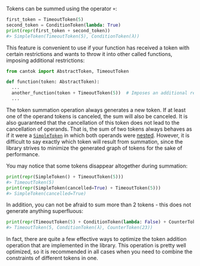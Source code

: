 Tokens can be summed using the operator `+`:

```python
first_token = TimeoutToken(5)
second_token = ConditionToken(lambda: True)
print(repr(first_token + second_token))
#> SimpleToken(TimeoutToken(5), ConditionToken(λ))
```

This feature is convenient to use if your function has received a token with certain restrictions and wants to throw it into other called functions, imposing additional restrictions:

```python
from cantok import AbstractToken, TimeoutToken

def function(token: AbstractToken):
  ...
  another_function(token + TimeoutToken(5))  # Imposes an additional restriction on the function being called: work for no more than 5 seconds. At the same time, it does not know anything about what restrictions were imposed earlier.
  ...
```

The token summation operation always generates a new token. If at least one of the operand tokens is canceled, the sum will also be canceled. It is also guaranteed that the cancellation of this token does not lead to the cancellation of operands. That is, the sum of two tokens always behaves as if it were a [`SimpleToken`](../types_of_tokens/SimpleToken.md) in which both operands were [nested](embedding.md). However, it is difficult to say exactly which token will result from summation, since the library strives to minimize the generated graph of tokens for the sake of performance.

You may notice that some tokens disappear altogether during summation:

```python
print(repr(SimpleToken() + TimeoutToken(5)))
#> TimeoutToken(5)
print(repr(SimpleToken(cancelled=True) + TimeoutToken(5)))
#> SimpleToken(cancelled=True)
```

In addition, you can not be afraid to sum more than 2 tokens - this does not generate anything superfluous:

```python
print(repr(TimeoutToken(5) + ConditionToken(lambda: False) + CounterToken(23)))
#> TimeoutToken(5, ConditionToken(λ), CounterToken(23))
```

In fact, there are quite a few effective ways to optimize the token addition operation that are implemented in the library. This operation is pretty well optimized, so it is recommended in all cases when you need to combine the constraints of different tokens in one.
